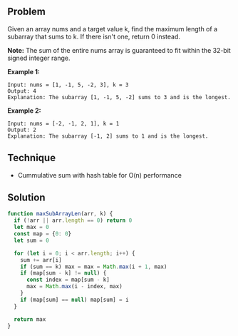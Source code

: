 ## Problem

Given an array nums and a target value k, find the maximum length of a subarray that sums to k. If there isn't one, return 0 instead.

**Note:**
The sum of the entire nums array is guaranteed to fit within the 32-bit signed integer range.

**Example 1:**

```
Input: nums = [1, -1, 5, -2, 3], k = 3
Output: 4 
Explanation: The subarray [1, -1, 5, -2] sums to 3 and is the longest.
```

**Example 2:**

```
Input: nums = [-2, -1, 2, 1], k = 1
Output: 2 
Explanation: The subarray [-1, 2] sums to 1 and is the longest.
```
## Technique

- Cummulative sum with hash table for O(n) performance

## Solution 

```javascript
function maxSubArrayLen(arr, k) {
  if (!arr || arr.length == 0) return 0
  let max = 0
  const map = {0: 0}
  let sum = 0

  for (let i = 0; i < arr.length; i++) {
    sum += arr[i]
    if (sum == k) max = max = Math.max(i + 1, max)
    if (map[sum - k] != null) {
      const index = map[sum - k]
      max = Math.max(i - index, max)
    }
    if (map[sum] == null) map[sum] = i
  }

  return max
}
```
